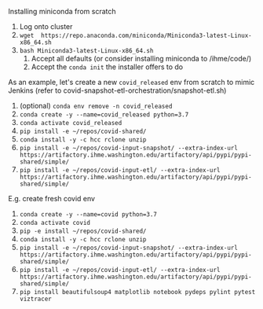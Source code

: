 Installing miniconda from scratch
1. Log onto cluster
2. `wget  https://repo.anaconda.com/miniconda/Miniconda3-latest-Linux-x86_64.sh`
3. `bash Miniconda3-latest-Linux-x86_64.sh`
    1. Accept all defaults (or consider installing miniconda to /ihme/code/<username>)
    2. Accept the `conda init` the installer offers to do

As an example, let's create a new `covid_released` env from scratch to mimic Jenkins (refer to covid-snapshot-etl-orchestration/snapshot-etl.sh)
1. (optional) `conda env remove -n covid_released`
2. `conda create -y --name=covid_released python=3.7`
3. `conda activate covid_released`
4. `pip install -e ~/repos/covid-shared/`
5. `conda install -y -c hcc rclone unzip`
6. `pip install -e ~/repos/covid-input-snapshot/ --extra-index-url https://artifactory.ihme.washington.edu/artifactory/api/pypi/pypi-shared/simple/`
7. `pip install -e ~/repos/covid-input-etl/ --extra-index-url https://artifactory.ihme.washington.edu/artifactory/api/pypi/pypi-shared/simple/`

	
E.g. create fresh covid env
1. `conda create -y --name=covid python=3.7`
2. `conda activate covid`
3. `pip -e install ~/repos/covid-shared/`
4. `conda install -y -c hcc rclone unzip`
5. `pip install -e ~/repos/covid-input-snapshot/ --extra-index-url https://artifactory.ihme.washington.edu/artifactory/api/pypi/pypi-shared/simple/`
6. `pip install -e ~/repos/covid-input-etl/ --extra-index-url https://artifactory.ihme.washington.edu/artifactory/api/pypi/pypi-shared/simple/`
7. `pip install beautifulsoup4 matplotlib notebook pydeps pylint pytest viztracer`
